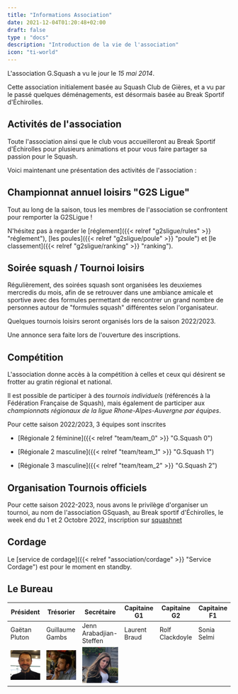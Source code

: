```yaml
---
title: "Informations Association"
date: 2021-12-04T01:20:48+02:00
draft: false
type : "docs"
description: "Introduction de la vie de l'association"
icon: "ti-world"
---
```


L'association G.Squash a vu le jour le _15 mai 2014_.

Cette association initialement basée au Squash Club de Gières, et a vu par le passé quelques déménagements, est désormais basée au Break Sportif d'Échirolles.

## Activités de l'association

Toute l'association ainsi que le club vous accueilleront au Break Sportif d'Échirolles pour plusieurs animations et pour vous faire partager sa passion pour le Squash.

Voici maintenant une présentation des activités de l'association :

## Championnat annuel loisirs "G2S Ligue"

Tout au long de la saison, tous les membres de l'association se confrontent pour remporter la G2SLigue !

N'hésitez pas à regarder le [réglement]({{< relref "g2sligue/rules" >}} "réglement"), [les poules]({{< relref "g2sligue/poule" >}} "poule") et [le classement]({{< relref "g2sligue/ranking" >}} "ranking").

## Soirée squash / Tournoi loisirs

Régulièrement, des soirées squash sont organisées les deuxiemes mercredis du mois, afin de se retrouver dans une ambiance amicale et sportive avec des formules permettant de rencontrer un grand nombre de personnes autour de "formules squash" différentes selon l'organisateur.

Quelques tournois loisirs seront organisés lors de la saison 2022/2023.

Une annonce sera faite lors de l'ouverture des inscriptions.

## Compétition

L'association donne accès à la compétition à celles et ceux qui désirent se frotter au gratin régional et national.

Il est possible de participer à des *tournois individuels* (référencés à la Fédération Française de Squash), mais également de participer aux *championnats régionaux de la ligue Rhone-Alpes-Auvergne par équipes*.

Pour cette saison 2022/2023, 3 équipes sont inscrites

- [Régionale 2 féminine]({{< relref "team/team_0" >}} "G.Squash 0")

- [Régionale 2 masculine]({{< relref "team/team_1" >}} "G.Squash 1")

- [Régionale 3 masculine]({{< relref "team/team_2" >}} "G.Squash 2")

## Organisation Tournois officiels

Pour cette saison 2022-2023, nous avons le privilège d'organiser un tournoi, au nom de l'association GSquash, au Break sportif d'Échirolles, le week end du 1 et 2 Octobre 2022, inscription sur [squashnet](http://www.squashnet.fr/index.php?ic_a=655360&eventid=12221)

## Cordage

Le [service de cordage]({{< relref "association/cordage" >}} "Service Cordage") est pour le moment en standby.

## Le Bureau

| Président                     | Trésorier                        | Secrétaire                | Capitaine G1   | Capitaine G2    | Capitaine F1 |
|-------------------------------|----------------------------------|---------------------------|----------------|-----------------|---------------
| Gaëtan Pluton                 | Guillaume Gambs                  | Jenn Arabadjian-Steffen   | Laurent Braud  | Rolf Clackdoyle | Sonia Selmi  |
| ![Gaëtan](/images/Gaetan.png) | ![Guillaume](/images/Guigui.png) | ![Jenn](/images/Jenn.png) |                |                 |              |
